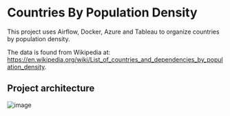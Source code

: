 # Countries By Population Density
This project uses Airflow, Docker, Azure and Tableau to organize countries by population density.

The data is found from Wikipedia at: https://en.wikipedia.org/wiki/List_of_countries_and_dependencies_by_population_density.

## Project architecture
![image](https://github.com/user-attachments/assets/34774dd0-3813-4d0d-82bb-f9c5fb8dc255)

